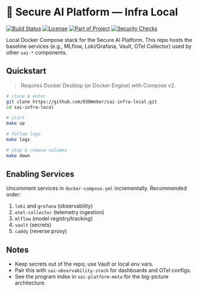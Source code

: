 # 🧠 Secure AI Platform — Infra Local

[![Build Status](https://img.shields.io/github/actions/workflow/status/EODWeber/sai-infra-local/ci.yml?branch=main&label=CI)](https://github.com/EODWeber/sai-infra-local/actions)
[![License](https://img.shields.io/badge/License-Apache%202.0-blue.svg)](./LICENSE)
[![Part of Project](https://img.shields.io/badge/Part%20of-Secure%20AI%20Platform-9cf?logo=github)](https://github.com/EODWeber/sai-platform-meta)
[![Security Checks](https://img.shields.io/badge/Security%20Scans-GHAS%20Enabled-success?logo=github)](https://github.com/EODWeber/sai-infra-local/security)

Local Docker Compose stack for the Secure AI Platform. This repo hosts the baseline services (e.g., MLflow, Loki/Grafana, Vault, OTel Collector) used by other `sai-*` components.

## Quickstart

> Requires Docker Desktop (or Docker Engine) with Compose v2.

```bash
# clone & enter
git clone https://github.com/EODWeber/sai-infra-local.git
cd sai-infra-local

# start
make up

# follow logs
make logs

# stop & remove volumes
make down
```

## Enabling Services

Uncomment services in `docker-compose.yml` incrementally. Recommended order:

1. `loki` and `grafana` (observability)
2. `otel-collector` (telemetry ingestion)
3. `mlflow` (model registry/tracking)
4. `vault` (secrets)
5. `caddy` (reverse proxy)

## Notes

- Keep secrets out of the repo; use Vault or local env vars.
- Pair this with `sai-observability-stack` for dashboards and OTel configs.
- See the program index in `sai-platform-meta` for the big-picture architecture.
